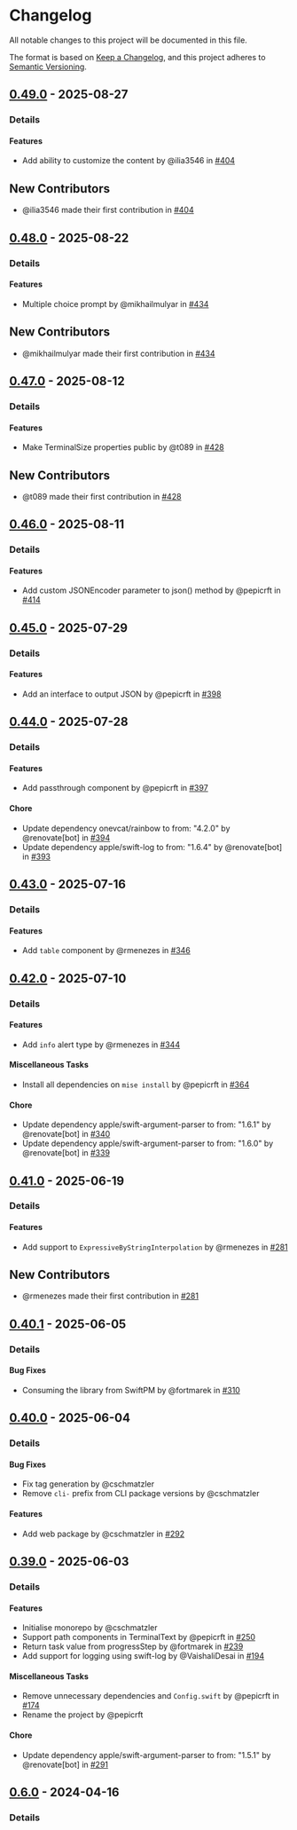 # Changelog

All notable changes to this project will be documented in this file.

The format is based on [Keep a Changelog](https://keepachangelog.com/en/1.0.0/),
and this project adheres to [Semantic Versioning](https://semver.org/spec/v2.0.0.html).

## [0.49.0] - 2025-08-27
### Details
#### Features
- Add ability to customize the content by @ilia3546 in [#404](https://github.com/tuist/Noora/pull/404)

## New Contributors
* @ilia3546 made their first contribution in [#404](https://github.com/tuist/Noora/pull/404)
## [0.48.0] - 2025-08-22
### Details
#### Features
- Multiple choice prompt by @mikhailmulyar in [#434](https://github.com/tuist/Noora/pull/434)

## New Contributors
* @mikhailmulyar made their first contribution in [#434](https://github.com/tuist/Noora/pull/434)
## [0.47.0] - 2025-08-12
### Details
#### Features
- Make TerminalSize properties public by @t089 in [#428](https://github.com/tuist/Noora/pull/428)

## New Contributors
* @t089 made their first contribution in [#428](https://github.com/tuist/Noora/pull/428)
## [0.46.0] - 2025-08-11
### Details
#### Features
- Add custom JSONEncoder parameter to json() method by @pepicrft in [#414](https://github.com/tuist/Noora/pull/414)

## [0.45.0] - 2025-07-29
### Details
#### Features
- Add an interface to output JSON by @pepicrft in [#398](https://github.com/tuist/Noora/pull/398)

## [0.44.0] - 2025-07-28
### Details
#### Features
- Add passthrough component by @pepicrft in [#397](https://github.com/tuist/Noora/pull/397)

#### Chore
- Update dependency onevcat/rainbow to from: "4.2.0" by @renovate[bot] in [#394](https://github.com/tuist/Noora/pull/394)
- Update dependency apple/swift-log to from: "1.6.4" by @renovate[bot] in [#393](https://github.com/tuist/Noora/pull/393)

## [0.43.0] - 2025-07-16
### Details
#### Features
- Add `table` component by @rmenezes in [#346](https://github.com/tuist/Noora/pull/346)

## [0.42.0] - 2025-07-10
### Details
#### Features
- Add `info` alert type by @rmenezes in [#344](https://github.com/tuist/Noora/pull/344)

#### Miscellaneous Tasks
- Install all dependencies on `mise install` by @pepicrft in [#364](https://github.com/tuist/Noora/pull/364)

#### Chore
- Update dependency apple/swift-argument-parser to from: "1.6.1" by @renovate[bot] in [#340](https://github.com/tuist/Noora/pull/340)
- Update dependency apple/swift-argument-parser to from: "1.6.0" by @renovate[bot] in [#339](https://github.com/tuist/Noora/pull/339)

## [0.41.0] - 2025-06-19
### Details
#### Features
- Add support to `ExpressiveByStringInterpolation` by @rmenezes in [#281](https://github.com/tuist/Noora/pull/281)

## New Contributors
* @rmenezes made their first contribution in [#281](https://github.com/tuist/Noora/pull/281)
## [0.40.1] - 2025-06-05
### Details
#### Bug Fixes
- Consuming the library from SwiftPM by @fortmarek in [#310](https://github.com/tuist/Noora/pull/310)

## [0.40.0] - 2025-06-04
### Details
#### Bug Fixes
- Fix tag generation by @cschmatzler
- Remove `cli-` prefix from CLI package versions by @cschmatzler

#### Features
- Add web package by @cschmatzler in [#292](https://github.com/tuist/Noora/pull/292)

## [0.39.0] - 2025-06-03
### Details
#### Features
- Initialise monorepo by @cschmatzler
- Support path components in TerminalText by @pepicrft in [#250](https://github.com/tuist/Noora/pull/250)
- Return task value from progressStep by @fortmarek in [#239](https://github.com/tuist/Noora/pull/239)
- Add support for logging using swift-log by @VaishaliDesai in [#194](https://github.com/tuist/Noora/pull/194)

#### Miscellaneous Tasks
- Remove unnecessary dependencies and `Config.swift` by @pepicrft in [#174](https://github.com/tuist/Noora/pull/174)
- Rename the project by @pepicrft

#### Chore
- Update dependency apple/swift-argument-parser to from: "1.5.1" by @renovate[bot] in [#291](https://github.com/tuist/Noora/pull/291)

## [0.6.0] - 2024-04-16
### Details
[0.49.0]: https://github.com/tuist/Noora/compare/0.48.0..0.49.0
[0.48.0]: https://github.com/tuist/Noora/compare/0.47.0..0.48.0
[0.47.0]: https://github.com/tuist/Noora/compare/0.46.0..0.47.0
[0.46.0]: https://github.com/tuist/Noora/compare/0.45.0..0.46.0
[0.45.0]: https://github.com/tuist/Noora/compare/0.44.0..0.45.0
[0.44.0]: https://github.com/tuist/Noora/compare/0.43.0..0.44.0
[0.43.0]: https://github.com/tuist/Noora/compare/0.42.0..0.43.0
[0.42.0]: https://github.com/tuist/Noora/compare/0.41.0..0.42.0
[0.41.0]: https://github.com/tuist/Noora/compare/0.40.1..0.41.0
[0.40.1]: https://github.com/tuist/Noora/compare/0.40.0..0.40.1
[0.40.0]: https://github.com/tuist/Noora/compare/0.39.0..0.40.0
[0.39.0]: https://github.com/tuist/Noora/compare/0.6.0..0.39.0
[0.6.0]: https://github.com/tuist/Noora/compare/0.5.0..0.6.0

<!-- generated by git-cliff -->
